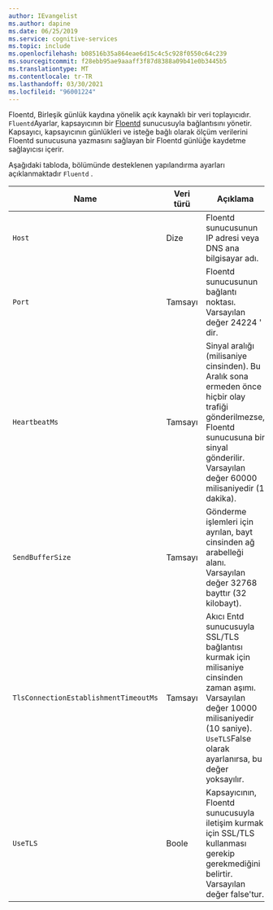 ```yaml
---
author: IEvangelist
ms.author: dapine
ms.date: 06/25/2019
ms.service: cognitive-services
ms.topic: include
ms.openlocfilehash: b08516b35a864eae6d15c4c5c928f0550c64c239
ms.sourcegitcommit: f28ebb95ae9aaaff3f87d8388a09b41e0b3445b5
ms.translationtype: MT
ms.contentlocale: tr-TR
ms.lasthandoff: 03/30/2021
ms.locfileid: "96001224"
---
```

Floentd, Birleşik günlük kaydına yönelik açık kaynaklı bir veri toplayıcıdır. `Fluentd`Ayarlar, kapsayıcının bir [Floentd](https://www.fluentd.org) sunucusuyla bağlantısını yönetir. Kapsayıcı, kapsayıcının günlükleri ve isteğe bağlı olarak ölçüm verilerini Floentd sunucusuna yazmasını sağlayan bir Floentd günlüğe kaydetme sağlayıcısı içerir.

Aşağıdaki tabloda, bölümünde desteklenen yapılandırma ayarları açıklanmaktadır `Fluentd` .

| Name | Veri türü | Açıklama |
|------|-----------|-------------|
| `Host` | Dize | Floentd sunucusunun IP adresi veya DNS ana bilgisayar adı. |
| `Port` | Tamsayı | Floentd sunucusunun bağlantı noktası.<br/> Varsayılan değer 24224 ' dir. |
| `HeartbeatMs` | Tamsayı | Sinyal aralığı (milisaniye cinsinden). Bu Aralık sona ermeden önce hiçbir olay trafiği gönderilmezse, Floentd sunucusuna bir sinyal gönderilir. Varsayılan değer 60000 milisaniyedir (1 dakika). |
| `SendBufferSize` | Tamsayı | Gönderme işlemleri için ayrılan, bayt cinsinden ağ arabelleği alanı. Varsayılan değer 32768 bayttır (32 kilobayt). |
| `TlsConnectionEstablishmentTimeoutMs` | Tamsayı | Akıcı Entd sunucusuyla SSL/TLS bağlantısı kurmak için milisaniye cinsinden zaman aşımı. Varsayılan değer 10000 milisaniyedir (10 saniye).<br/> `UseTLS`False olarak ayarlanırsa, bu değer yoksayılır. |
| `UseTLS` | Boole | Kapsayıcının, Floentd sunucusuyla iletişim kurmak için SSL/TLS kullanması gerekip gerekmediğini belirtir. Varsayılan değer false'tur. |